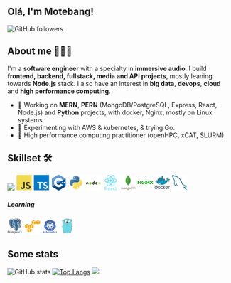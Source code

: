 ## Olá, I'm Motebang!

![GitHub followers](https://img.shields.io/github/followers/lebusa?style=social)

## About me 👨🏽‍💻    

I'm a **software engineer** with a specialty in **immersive audio**. I build **frontend, backend, fullstack, media and API projects**, mostly leaning towards **Node.js** stack. I also have an interest in **big data**, **devops**, **cloud** and **high performance computing**.

- 🔭 Working on **MERN**, **PERN** (MongoDB/PostgreSQL, Express, React, Node.js) and **Python** projects, with docker, Nginx, mostly on Linux systems.
- 🌱 Experimenting with AWS & kubernetes, &amp; trying Go.
- 🚀 High performance computing practitioner (openHPC, xCAT, SLURM) 


## Skillset 🛠️
<img src="https://img.icons8.com/ios/35/000000/audio-wave--v2.png"/> <img src="https://github.com/devicons/devicon/blob/master/icons/javascript/javascript-original.svg" alt="JavaScript"  height="35" /> <img src="https://github.com/devicons/devicon/blob/master/icons/typescript/typescript-original.svg" alt="TypeScript"  height="35" /> <img src="https://github.com/devicons/devicon/blob/master/icons/cplusplus/cplusplus-original.svg" alt="C++"  height="35" />  <img src="https://github.com/devicons/devicon/blob/master/icons/python/python-original.svg" alt="Python"  height="35" /> <img src="https://github.com/devicons/devicon/blob/master/icons/nodejs/nodejs-original-wordmark.svg" alt="Node.js"  height="35" /> <img src="https://github.com/devicons/devicon/blob/master/icons/react/react-original-wordmark.svg" alt="React.js"  height="35" /> <img src="https://github.com/devicons/devicon/blob/master/icons/mongodb/mongodb-original-wordmark.svg" alt="mongodb" height="35" />  <img src="https://github.com/devicons/devicon/blob/master/icons/nginx/nginx-original.svg" alt="nginx" height="35" /> <img src="https://github.com/devicons/devicon/blob/master/icons/docker/docker-original-wordmark.svg" alt="docker" height="35" /> <img src="https://github.com/devicons/devicon/blob/master/icons/mysql/mysql-plain.svg" alt="docker" height="35" />



##### Learning
<img src="https://github.com/devicons/devicon/blob/master/icons/postgresql/postgresql-original-wordmark.svg" alt="postgresql" height="35" /> <img src="https://github.com/devicons/devicon/blob/master/icons/amazonwebservices/amazonwebservices-original.svg" alt="AWS" height="35" />  <img src="https://github.com/devicons/devicon/blob/master/icons/kubernetes/kubernetes-plain-wordmark.svg" alt="kubernetes" height="35" />   <img src="https://github.com/devicons/devicon/blob/master/icons/go/go-original.svg" alt="golang" height="35" /> 


## Some stats

![GitHub stats](https://github-readme-stats.vercel.app/api?username=lebusa&show_icons=true&title_color=000000) [![Top Langs](https://github-readme-stats.vercel.app/api/top-langs/?username=lebusa&layout=compact)](https://github.com/lebusa/github-readme-stats) <img src="https://c.tenor.com/IoooQf-AFnUAAAAM/code-programmer.gif" height="100" />


<!--
**lebusa/lebusa** is a ✨ _special_ ✨ repository because its `README.md` (this file) appears on your GitHub profile.

Here are some ideas to get you started:

- 🔭 I’m currently working on ...
- 🌱 I’m currently learning ...
- 👯 I’m looking to collaborate on ...
- 🤔 I’m looking for help with ...
- 💬 Ask me about ...
- 📫 How to reach me: ...
- 😄 Pronouns: ...
- ⚡ Fun fact: ...
-->


